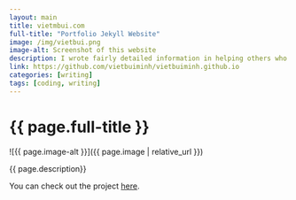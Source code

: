 ```yaml
---
layout: main
title: vietmbui.com
full-title: "Portfolio Jekyll Website"
image: /img/vietbui.png
image-alt: Screenshot of this website
description: I wrote fairly detailed information in helping others who are interested in improving their website structure and organization on my Github repo
link: https://github.com/vietbuiminh/vietbuiminh.github.io
categories: [writing]
tags: [coding, writing]
---
```


# {{ page.full-title }}

![{{ page.image-alt }}]({{ page.image | relative_url }})

{{ page.description}}

You can check out the project <a class="link hover-underline-animation" href="{{ page.link }}" target="_blank">here</a>.

<script src="https://gist.github.com/vietbuiminh/81416c1cce5930b06bcddbe76d4fa8f3.js"></script>
